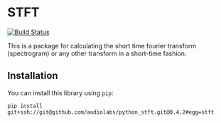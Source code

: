 STFT
====

[![Build Status](https://travis-ci.org/audiolabs/python_stft.svg?branch=master)](https://travis-ci.org/audiolabs/python_stft)

This is a package for calculating the short time fourier transform (spectrogram) or any
other transform in a short-time fashion.

Installation
------------

You can install this library using `pip`:

    pip install git+ssh://git@github.com/audiolabs/python_stft.git@0.4.2#egg=stft
